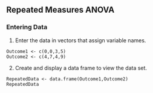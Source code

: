 
## Repeated Measures ANOVA

### Entering Data

1. Enter the data in vectors that assign variable names.

```{r}
Outcome1 <- c(0,0,3,5)
Outcome2 <- c(4,7,4,9)
```

2. Create and display a data frame to view the data set.

```{r}
RepeatedData <- data.frame(Outcome1,Outcome2)
RepeatedData
```
